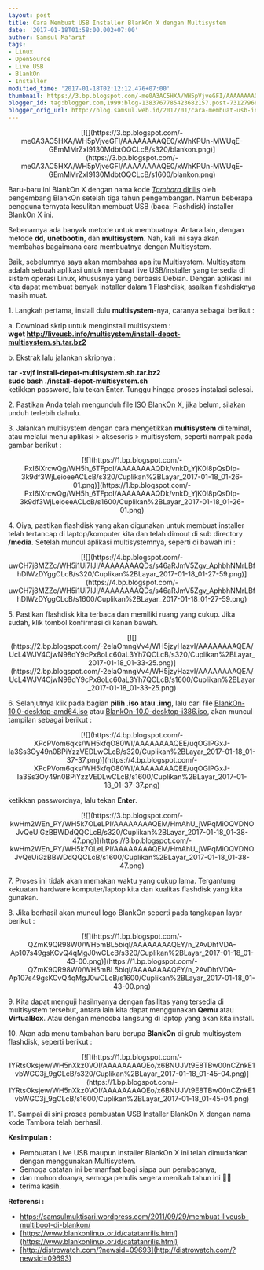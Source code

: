 ```yaml
---
layout: post
title: Cara Membuat USB Installer BlankOn X dengan Multisystem
date: '2017-01-18T01:58:00.002+07:00'
author: Samsul Ma'arif
tags:
- Linux
- OpenSource
- Live USB
- BlankOn
- Installer
modified_time: '2017-01-18T02:12:12.476+07:00'
thumbnail: https://3.bp.blogspot.com/-me0A3AC5HXA/WH5pVjveGFI/AAAAAAAAQE0/xWhKPUn-MWUqE-GEmMMrZxI9130MdbtOQCLcB/s72-c/blankon.png
blogger_id: tag:blogger.com,1999:blog-1383767785423682157.post-7312796844235598279
blogger_orig_url: http://blog.samsul.web.id/2017/01/cara-membuat-usb-installer-blankon-x.html
---
```


<div class="separator" style="clear: both; text-align: center;">[![](https://3.bp.blogspot.com/-me0A3AC5HXA/WH5pVjveGFI/AAAAAAAAQE0/xWhKPUn-MWUqE-GEmMMrZxI9130MdbtOQCLcB/s320/blankon.png)](https://3.bp.blogspot.com/-me0A3AC5HXA/WH5pVjveGFI/AAAAAAAAQE0/xWhKPUn-MWUqE-GEmMMrZxI9130MdbtOQCLcB/s1600/blankon.png)</div>

Baru-baru ini BlankOn X dengan nama kode [_Tambora_ dirilis](https://www.blankonlinux.or.id/catatanrilis.html) oleh pengembang BlankOn setelah tiga tahun pengembangan. Namun beberapa pengguna ternyata kesulitan membuat USB (baca: Flashdisk) installer BlankOn X ini.  

Sebenarnya ada banyak metode untuk membuatnya. Antara lain, dengan metode **dd**, **unetbootin**, dan **multisystem**. Nah, kali ini saya akan membahas bagaimana cara membuatnya dengan Multisystem.  

Baik, sebelumnya saya akan membahas apa itu Multisystem. Multisystem adalah sebuah aplikasi untuk membuat live USB/installer yang tersedia di sistem operasi Linux, khususnya yang berbasis Debian. Dengan aplikasi ini kita dapat membuat banyak installer dalam 1 Flashdisk, asalkan flashdisknya masih muat.  

1\. Langkah pertama, install dulu **multisystem**-nya, caranya sebagai berikut :  

a. Download skrip untuk menginstall multisystem :  
**wget http://liveusb.info/multisystem/install-depot-multisystem.sh.tar.bz2**  

b. Ekstrak lalu jalankan skripnya :  

**tar -xvjf install-depot-multisystem.sh.tar.bz2  
sudo bash ./install-depot-multisystem.sh**  
ketikkan password, lalu tekan Enter. Tunggu hingga proses instalasi selesai.  

2\. Pastikan Anda telah mengunduh file [ISO BlankOn X](http://cdimage.blankonlinux.or.id/blankon/rilis/10.0/), jika belum, silakan unduh terlebih dahulu.  

3\. Jalankan multisystem dengan cara mengetikkan **multisystem** di teminal, atau melalui menu aplikasi > aksesoris > multisystem, seperti nampak pada gambar berikut :  

<div class="separator" style="clear: both; text-align: center;">[![](https://1.bp.blogspot.com/-PxI6lXrcwQg/WH5h_6TFpoI/AAAAAAAAQDk/vnkD_YjK0I8pQsDlp-3k9df3WjLeioeeACLcB/s320/Cuplikan%2BLayar_2017-01-18_01-26-01.png)](https://1.bp.blogspot.com/-PxI6lXrcwQg/WH5h_6TFpoI/AAAAAAAAQDk/vnkD_YjK0I8pQsDlp-3k9df3WjLeioeeACLcB/s1600/Cuplikan%2BLayar_2017-01-18_01-26-01.png)</div>

4\. Oiya, pastikan flashdisk yang akan digunakan untuk membuat installer telah tertancap di laptop/komputer kita dan telah dimout di sub directory **/media**. Setelah muncul aplikasi multisystemnya, seperti di bawah ini :  

<div class="separator" style="clear: both; text-align: center;">[![](https://4.bp.blogspot.com/-uwCH7j8MZZc/WH5i1Ui7lJI/AAAAAAAAQDs/s46aRJmV5Zgv_AphbhNMrLBfhDlWzDYggCLcB/s320/Cuplikan%2BLayar_2017-01-18_01-27-59.png)](https://4.bp.blogspot.com/-uwCH7j8MZZc/WH5i1Ui7lJI/AAAAAAAAQDs/s46aRJmV5Zgv_AphbhNMrLBfhDlWzDYggCLcB/s1600/Cuplikan%2BLayar_2017-01-18_01-27-59.png)</div>

5\. Pastikan flashdisk kita terbaca dan memiliki ruang yang cukup. Jika sudah, klik tombol konfirmasi di kanan bawah.  

<div class="separator" style="clear: both; text-align: center;">[![](https://2.bp.blogspot.com/-2eIaOmngVv4/WH5jzyHazvI/AAAAAAAAQEA/UcL4WJV4CjwN98dY9cPx8oLc60aL3Yh7QCLcB/s320/Cuplikan%2BLayar_2017-01-18_01-33-25.png)](https://2.bp.blogspot.com/-2eIaOmngVv4/WH5jzyHazvI/AAAAAAAAQEA/UcL4WJV4CjwN98dY9cPx8oLc60aL3Yh7QCLcB/s1600/Cuplikan%2BLayar_2017-01-18_01-33-25.png)</div>

6\. Selanjutnya klik pada bagian **pilih .iso atau .img**, lalu cari file [BlankOn-10.0-desktop-amd64.iso](http://cdimage.blankonlinux.or.id/blankon/rilis/10.0/BlankOn-10.0-desktop-amd64.iso) atau [BlankOn-10.0-desktop-i386.iso](http://cdimage.blankonlinux.or.id/blankon/rilis/10.0/BlankOn-10.0-desktop-i386.iso), akan muncul tampilan sebagai berikut :  

<div class="separator" style="clear: both; text-align: center;">[![](https://4.bp.blogspot.com/-XPcPVom6qks/WH5kfqO80WI/AAAAAAAAQEE/uqOGlPGxJ-Ia3Ss3Oy49n0BPiYzzVEDLwCLcB/s320/Cuplikan%2BLayar_2017-01-18_01-37-37.png)](https://4.bp.blogspot.com/-XPcPVom6qks/WH5kfqO80WI/AAAAAAAAQEE/uqOGlPGxJ-Ia3Ss3Oy49n0BPiYzzVEDLwCLcB/s1600/Cuplikan%2BLayar_2017-01-18_01-37-37.png)</div>

ketikkan passwordnya, lalu tekan **Enter**.  

<div class="separator" style="clear: both; text-align: center;">[![](https://3.bp.blogspot.com/-kwHm2WEn_PY/WH5k7OLeLPI/AAAAAAAAQEM/HmAhU_jWPqMiOQVDNOJvQeUiGzBBWDdQQCLcB/s320/Cuplikan%2BLayar_2017-01-18_01-38-47.png)](https://3.bp.blogspot.com/-kwHm2WEn_PY/WH5k7OLeLPI/AAAAAAAAQEM/HmAhU_jWPqMiOQVDNOJvQeUiGzBBWDdQQCLcB/s1600/Cuplikan%2BLayar_2017-01-18_01-38-47.png)</div>

7\. Proses ini tidak akan memakan waktu yang cukup lama. Tergantung kekuatan hardware komputer/laptop kita dan kualitas flashdisk yang kita gunakan.  

8\. Jika berhasil akan muncul logo BlankOn seperti pada tangkapan layar berikut :  

<div class="separator" style="clear: both; text-align: center;">[![](https://1.bp.blogspot.com/-QZmK9QR98W0/WH5mBL5biqI/AAAAAAAAQEY/n_2AvDhfVDA-Ap107s49gsKCvQ4qMgJ0wCLcB/s320/Cuplikan%2BLayar_2017-01-18_01-43-00.png)](https://1.bp.blogspot.com/-QZmK9QR98W0/WH5mBL5biqI/AAAAAAAAQEY/n_2AvDhfVDA-Ap107s49gsKCvQ4qMgJ0wCLcB/s1600/Cuplikan%2BLayar_2017-01-18_01-43-00.png)</div>

9\. Kita dapat menguji hasilnyanya dengan fasilitas yang tersedia di multisystem tersebut, antara lain kita dapat menggunakan **Qemu** atau **VirtualBox**. Atau dengan mencoba langsung di laptop yang akan kita install.  

10\. Akan ada menu tambahan baru berupa **BlankOn** di grub multisystem flashdisk, seperti berikut :  

<div class="separator" style="clear: both; text-align: center;">[![](https://1.bp.blogspot.com/-IYRtsOksjew/WH5nXkz0VOI/AAAAAAAAQEo/x6BNUJVt9E8TBw00nCZnkE1vbWGC3j_9gCLcB/s320/Cuplikan%2BLayar_2017-01-18_01-45-04.png)](https://1.bp.blogspot.com/-IYRtsOksjew/WH5nXkz0VOI/AAAAAAAAQEo/x6BNUJVt9E8TBw00nCZnkE1vbWGC3j_9gCLcB/s1600/Cuplikan%2BLayar_2017-01-18_01-45-04.png)</div>

11\. Sampai di sini proses pembuatan USB Installer BlankOn X dengan nama kode Tambora telah berhasil.  

**Kesimpulan :**  

- Pembuatan Live USB maupun installer BlankOn X ini telah dimudahkan dengan menggunakan Multisystem.  
- Semoga catatan ini bermanfaat bagi siapa pun pembacanya,  
- dan mohon doanya, semoga penulis segera menikah tahun ini 👦👧  
- terima kasih.  

**Referensi :**  

- [https://samsulmuktisari.wordpress.com/2011/09/29/membuat-liveusb-multiboot-di-blankon/ ](https://samsulmuktisari.wordpress.com/2011/09/29/membuat-liveusb-multiboot-di-blankon/%C2%A0)  
- [https://www.blankonlinux.or.id/catatanrilis.html](https://www.blankonlinux.or.id/catatanrilis.html)  
- [http://distrowatch.com/?newsid=09693](http://distrowatch.com/?newsid=09693)
